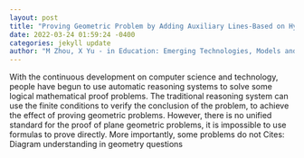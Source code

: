 ```yaml
--- 
layout: post 
title: "Proving Geometric Problem by Adding Auxiliary Lines-Based on Hypothetical Test" 
date: 2022-03-24 01:59:24 -0400 
categories: jekyll update 
author: "M Zhou, X Yu - in Education: Emerging Technologies, Models and" 
--- 
```

With the continuous development on computer science and technology, people have begun to use automatic reasoning systems to solve some logical mathematical proof problems. The traditional reasoning system can use the finite conditions to verify the conclusion of the problem, to achieve the effect of proving geometric problems. However, there is no unified standard for the proof of plane geometric problems, it is impossible to use formulas to prove directly. More importantly, some problems do not Cites: Diagram understanding in geometry questions